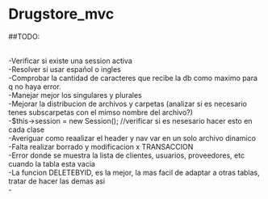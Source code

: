 # Drugstore_mvc

##TODO:

<br>-Verificar si existe una session activa
<br>-Resolver si usar español o ingles
<br>-Comprobar la cantidad de caracteres que recibe la db como maximo para q no haya error.
<br>-Manejar mejor los singulares y plurales
<br>-Mejorar la distribucion de archivos y carpetas (analizar si es necesario tenes subscarpetas con el mimso nombre del archivo?)
<br>-$this->session = new Session(); //verificar si es nesesario hacer esto en cada clase
<br>-Averiguar como reaalizar el header y nav var en un solo archivo dinamico
<br>-Falta realizar borrado y modificacion x TRANSACCION
<br>-Error donde se muestra la lista de clientes, usuarios, proveedores, etc cuando la tabla esta vacia
<br>-La funcion DELETEBYID, es la mejor, la mas facil de adaptar a otras tablas, tratar de hacer las demas asi
<br>-


